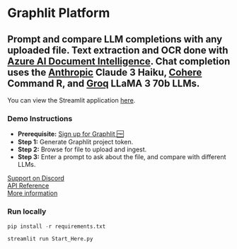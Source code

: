 # Graphlit Platform

## Prompt and compare LLM completions with any uploaded file.  Text extraction and OCR done with [Azure AI Document Intelligence](https://azure.microsoft.com/en-us/products/ai-services/ai-document-intelligence). Chat completion uses the [Anthropic](https://www.anthropic.com) Claude 3 Haiku, [Cohere](https://cohere.com/command) Command R, and [Groq](https://wow.groq.com/) LLaMA 3 70b LLMs.

You can view the Streamlit application [here](https://graphlit-samples-chat-file-comparison.streamlit.app/).

### Demo Instructions
- **Prerequisite:** [Sign up for Graphlit 🆓](https://docs.graphlit.dev/getting-started/signup)
- **Step 1:** Generate Graphlit project token.
- **Step 2:** Browse for file to upload and ingest.
- **Step 3:** Enter a prompt to ask about the file, and compare with different LLMs.

[Support on Discord](https://discord.gg/ygFmfjy3Qx)            
[API Reference](https://docs.graphlit.dev/graphlit-data-api/api-reference)     
[More information](https://www.graphlit.com)

### Run locally

```python
pip install -r requirements.txt

streamlit run Start_Here.py
```